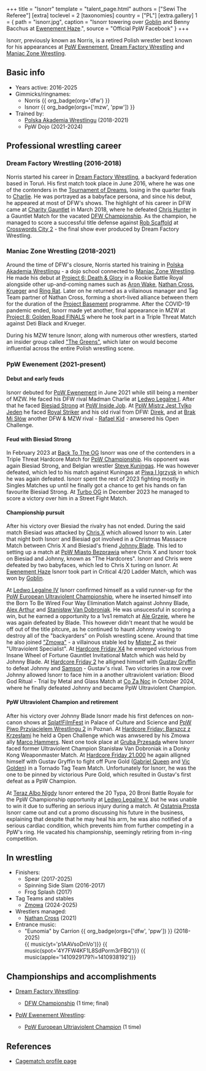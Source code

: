 +++
title = "Isnorr"
template = "talent_page.html"
authors = ["Sewi The Referee"]
[extra]
toclevel = 2
[taxonomies]
country = ["PL"]
[extra.gallery]
1 = { path = "isnorr.jpg", caption = "Isnorr towering over [Goblin](@/w/goblin.md) and Benny Bacchus at [Ewenement Haze](@/e/ppw/2024-04-20-ppw-ewenement-haze.md).", source = "Official PpW Facebook" }
+++

Isnorr, previously known as Norris, is a retired Polish wrestler best known for his appearances at [PpW Ewenement](@/o/ppw.md), [Dream Factory Wrestling](@/o/dfw.md) and [Maniac Zone Wrestling](@/o/mzw.md).

## Basic info

* Years active: 2016-2025
* Gimmicks/ringnames:
  - Norris {{ org_badge(org='dfw') }}
  - Isnorr {{ org_badge(orgs=['mzw', 'ppw']) }}
* Trained by:
  - [Polska Akademia Wrestlingu](@/o/paw.md) (2018-2021)
  - PpW Dojo (2021-2024)

## Professional wrestling career

### Dream Factory Wrestling (2016-2018)

Norris started his career in [Dream Factory Wrestling](@/o/dfw.md), a backyard federation based in Toruń.
His first match took place in June 2016, where he was one of the contenders in the [Tournament of Dreams](@/e/dfw/2016-06-11-dfw-tournament-of-dreams-1.md), losing in the quarter finals to [Charlie](@/w/madman-charlie.md).
He was portrayed as a babyface persona, and since his debut, he appeared at most of DFW's shows.
The highlight of his career in DFW came at [Charity Gauntlet](@/e/dfw/2018-03-08-dfw-charity-gauntlet-match.md) in March 2018, where he defeated [Chris Hunter](@/w/chris-hunter.md) in a Gauntlet Match for the vacated [DFW Championship](@/c/dfw-championship.md).
As the champion, he managed to score a successful title defense against [Rob Scaffold](@/w/rob-scaffold.md) at [Crosswords City 2](@/e/dfw/2018-06-09-dfw-crosswords-city-2.md) - the final show ever produced by Dream Factory Wrestling.

### Maniac Zone Wrestling (2018-2021)

Around the time of DFW's closure, Norris started his training in [Polska Akademia Wrestlingu](@/o/paw.md) - a dojo school connected to [Maniac Zone Wrestling](@/o/mzw.md).
He made his debut at [Project 6: Death & Glory](@/e/mzw/2019-08-24-mzw-project-6-death-and-glory.md) in a Rookie Battle Royal alongside other up-and-coming names such as [Aron Wake](@/w/aron-wake.md), [Nathan Cross](@/w/gabriel-queen.md), [Krueger](@/w/olgierd.md) and [Ring Rat](@/w/sedzia-seweryn.md).
Later on he returned as a villainous manager and Tag Team partner of Nathan Cross, forming a short-lived alliance between them for the duration of the [Project Basement](@/e/project-basement.md) programme.
After the COVID-19 pandemic ended, Isnorr made yet another, final appearance in MZW at [Project 8: Golden Road FINALS](@/e/mzw/2021-08-14-mzw-project-8-golden-road-finals.md) where he took part in a Triple Threat Match against Deti Black and Krueger.

During his MZW tenure Isnorr, along with numerous other wrestlers, started an insider group called ["The Greens"](@/tt/zieloni.md), which later on would become influential across the entire Polish wrestling scene.

### PpW Ewenement (2021-present)

#### Debut and early feuds

Isnorr debuted for [PpW Ewenement](@/o/ppw.md) in June 2021 while still being a member of MZW. He faced his DFW rival Madman Charlie at [Ledwo Legalne I](2021-06-12-ppw-ledwo-legalne.md). After that he faced [Biesiad Strong](@/w/biesiad.md) at [PpW Inside Job](@/e/ppw/2021-09-11-ppw-inside-job.md). At [PpW Mistrz Jest Tylko Jeden](@/e/ppw/2022-03-12-ppw-mistrz-jest-tylko-jeden.md) he faced [Royal Striker](@/w/royal-striker.md) and his old rival from DFW: [Direk](@/w/direk.md), and at [Brak Mi Słów](@/e/ppw/2022-09-10-ppw-brak-mi-slow.md) another DFW & MZW rival - [Rafael Kid](@/w/rafael-kid.md) - anwsered his Open Challenge. 

#### Feud with Biesiad Strong

In February 2023 at [Back To The OG](@/e/ppw/2023-02-04-ppw-back-to-the-og.md) Isnorr was one of the contenders in a Triple Threat Hardcore Match for [PpW Championship](@/c/ppw-championship.md). His opponent was again Biesiad Strong, and Belgian wrestler [Steve Kuningas](@/w/steve-kuningas.md). He was however defeated, which led to his match against Kuningas at [Piwa I Igrzysk](@/e/ppw/2023-03-11-ppw-piwa-i-igrzysk.md) in which he was again defeated. Isnorr spent the rest of 2023 fighting mostly in Singles Matches up until he finally got a chance to get his hands on fan favourite Biesiad Strong. At [Turbo OG](@/e/ppw/2023-12-08-ppw-turbo-og.md) in December 2023 he managed to score a victory over him in a Street Fight Match.

#### Championship pursuit

After his victory over Biesiad the rivalry has not ended. During the said match Biesiad was attacked by [Chris X](@/w/chris-x.md) which allowed Isnorr to win. Later that night both Isnorr and Biesiad got involved in a Christmas Massacre Match between Chris X and Biesiad's friend [Johnny Blade](@/w/johnny-blade.md). This led to setting up a match at [PpW Miasto Bezprawia](@/e/ppw/2024-02-10-ppw-miasto-bezprawia.md) where Chris X and Isnorr took on Biesiad and Johnny, known as "The Hardcores". Isnorr and Chris were defeated by two babyfaces, which led to Chris X turing on Isnorr. At [Ewenement Haze](@/e/ppw/2024-04-20-ppw-ewenement-haze.md) Isnorr took part in Critical 4/20 Ladder Match, which was won by [Goblin](@/w/goblin.md).

At [Ledwo Legalne IV](@/e/ppw/2024-06-08-ppw-ledwo-legalne-4.md) Isnorr confirmed himself as a valid runner-up for the [PpW European Ultraviolent Championship](@/c/ppw-european-ultraviolent-championship.md), where he inserted himself into the Born To Be Wired Four Way Elimination Match against Johnny Blade, [Alex Arthur](@/w/alex-arthur.md) and [Stanisław Van Dobroniak](@/w/stanislaw-van-dobroniak.md). He was unsucessful in scoring a win, but he earned a opportunity to a 1vs1 rematch at [Ale Grzeje](@/e/ppw/2024-07-13-ppw-ale-grzeje.md), where he was again defeated by Blade. This however didn't meant that he would be off out of the title pitcure, as he continued to haunt Johnny vowing to destroy all of the "backyarders" on Polish wrestling scene. Around that time he also joined ["Zmowa"](@/tt/zmowa.md) - a villainous stable led by [Mister Z](@/w/mister-z.md) as their "Ultraviolent Specialist". At [Hardcore Friday X4](content/e/ppw/2024-08-23-ppw-hardcore-friday-x4.md) he emerged victorious from Insane Wheel of Fortune Gauntlet Invitational Match which was held by Johnny Blade. At [Hardcore Friday 2](@/e/ppw/2024-09-20-ppw-hardcore-friday-2.md) he alligned himself with [Gustav Gryffin](@/w/gustav-gryffin.md) to defeat Johnny and [Samson](@/w/samson.md) - Gustav's rival. Two victories in a row over Johnny allowed Isnorr to face him in a another ultraviolent variation: Blood God Ritual - Trial by Metal and Glass Match at [Co Za Noc](@/e/ppw/2024-10-26-ppw-co-za-noc.md) in October 2024, where he finally defeated Johnny and became PpW Ultraviolent Champion.

#### PpW Ultraviolent Champion and retirement

After his victory over Johnny Blade Isnorr made his first defences on non-canon shows at [Splat!FilmFest](@/e/ppw/2024-10-30-ppw-chcemy-krwi.md) in Palace of Culture and Science and [PpW Piwo Przyjacielem Wrestlingu 2](@/e/ppw/2024-11-15-ppw-piwo-przyjacielem-wrestlingu-2.md) in Poznań. At [Hardcore Friday: Barszcz z Krzesłami](@/e/ppw/2024-12-06-ppw-hardcore-friday-barszcz-z-krzeslami.md) he held a Open Challenge which was anwsered by his Zmowa ally [Marco Hammers](@/w/marco-hammers.md). Next one took place at [Gruba Przesada](@/e/ppw/2025-01-25-ppw-gruba-przesada.md) where Isnorr faced former Ultraviolent Champion Stanisław Van Dobroniak in a Donky Kong Weaponmaster Match. At [Hardcore Friday 21.000](@/e/ppw/2025-02-21-ppw-hardcore-friday.md) he again alligned himself with Gustav Gryffin to fight off Pure Gold ([Gabriel Queen](@/w/gabriel-queen.md) and [Vic Golden](@/w/vic-golden.md)) in a Tornado Tag Team Match. Unfortunately for Isnorr, he was the one to be pinned by victorious Pure Gold, which resulted in Gustav's first defeat as a PpW Champion.

At [Teraz Albo Nigdy](@/e/ppw/2025-02-21-ppw-hardcore-friday.md) Isnorr entered the 20 Typa, 20 Broni Battle Royale for the PpW Championship opportunity at [Ledwo Legalne V](@/e/ppw/2025-06-07-ppw-ledwo-legalne-5.md), but he was unable to win it due to suffering an serious injury during a match. At [Ostatnia Prosta](@/e/ppw/2025-04-30-ppw-ostatnia-prosta.md) Isnorr came out and cut a promo discussing his future in the business, explaining that despite that he may heal his arm, he was also notified of a serious cardiac condition, which prevents him from further competing in a PpW's ring. He vacated his championship, seemingly retiring from in-ring competition.

## In wrestling

* Finishers:
  - Spear (2017-2025)
  - Spinning Side Slam (2016-2017)
  - Frog Splash (2017)
* Tag Teams and stables
  - [Zmowa](@/tt/zmowa.md) (2024-2025)
* Wrestlers managed:
  - [Nathan Cross](@/w/gabriel-queen.md) (2021)
* Entrance music:
  - "Eunomia" by Carrion
    {{ org_badge(orgs=['dfw', 'ppw']) }} (2018-2025) <br>
    {{ music(yt='p1AAVsoDnVo')}}
    {{ music(spot='4Y7FW4KF1L8SdPorm3rFBQ')}}
    {{ music(apple='1410929179?i=1410938192')}}

## Championships and accomplishments

* [Dream Factory Wrestling](@/o/dfw.md):
  - [DFW Championship](@/c/dfw-championship.md) (1 time; final)

* [PpW Ewenement Wrestling](@/o/ppw.md):
  - [PpW European Ultriaviolent Champion](@/c/ppw-european-ultraviolent-championship.md) (1 time)

## References

* [Cagematch profile page](https://www.cagematch.net/?id=2&nr=24690)
